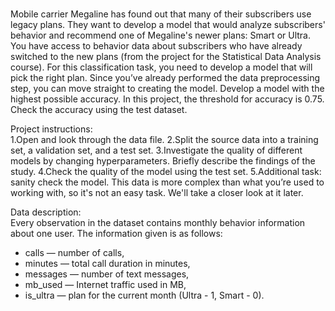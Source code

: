# 
Mobile carrier Megaline has found out that many of their subscribers use legacy plans. They want to develop a model that would analyze subscribers' behavior and recommend one of Megaline's newer plans: Smart or Ultra.
You have access to behavior data about subscribers who have already switched to the new plans (from the project for the Statistical Data Analysis course). For this classification task, you need to develop a model that will pick the right plan. Since you’ve already performed the data preprocessing step, you can move straight to creating the model.
Develop a model with the highest possible accuracy. In this project, the threshold for accuracy is 0.75. Check the accuracy using the test dataset.

Project instructions:  
  1.Open and look through the data file. 
  2.Split the source data into a training set, a validation set, and a test set.
  3.Investigate the quality of different models by changing hyperparameters. Briefly describe the findings of the study.
  4.Check the quality of the model using the test set.
  5.Additional task: sanity check the model. This data is more complex than what you’re used to working with, so it's not an easy task. We'll take a closer look at it later.

Data description:  
Every observation in the dataset contains monthly behavior information about one user. The information given is as follows:
- сalls — number of calls,
- minutes — total call duration in minutes,
- messages — number of text messages,
- mb_used — Internet traffic used in MB,
- is_ultra — plan for the current month (Ultra - 1, Smart - 0).
